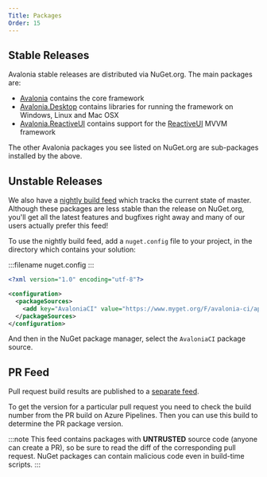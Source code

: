 ```yaml
---
Title: Packages
Order: 15
---
```


## Stable Releases

Avalonia stable releases are distributed via NuGet.org. The main packages are:

- [Avalonia](https://www.nuget.org/packages/Avalonia/) contains the core framework
- [Avalonia.Desktop](https://www.nuget.org/packages/Avalonia.Desktop/) contains libraries for running the framework on Windows, Linux and Mac OSX
- [Avalonia.ReactiveUI](https://www.nuget.org/packages/Avalonia.ReactiveUI/) contains support for the [ReactiveUI](https://reactiveui.net/) MVVM framework

The other Avalonia packages you see listed on NuGet.org are sub-packages installed by the above.

## Unstable Releases

We also have a [nightly build feed](https://www.myget.org/F/avalonia-ci/api/v2) which tracks the current state of master. Although these packages are less stable than the release on NuGet.org, you'll get all the latest features and bugfixes right away and many of our users actually prefer this feed!

To use the nightly build feed, add a `nuget.config` file to your project, in the directory which contains your solution:

:::filename
nuget.config
:::
```xml
<?xml version="1.0" encoding="utf-8"?>

<configuration>
  <packageSources>
    <add key="AvaloniaCI" value="https://www.myget.org/F/avalonia-ci/api/v2" />
  </packageSources>
</configuration>
```

And then in the NuGet package manager, select the `AvaloniaCI` package source.

## PR Feed

Pull request build results are published to a [separate feed](https://www.myget.org/F/valonia-prs/api/v3/index.json).

To get the version for a particular pull request you need to check the build number from the PR build on Azure Pipelines. Then you can use this build to determine the PR package version.

:::note
This feed contains packages with **UNTRUSTED** source code (anyone can create a PR), so be sure to read the diff of the corresponding pull request. NuGet packages can contain malicious code even in build-time scripts.
:::
